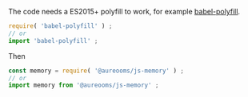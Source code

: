 The code needs a ES2015+ polyfill to work, for example
[babel-polyfill](https://babeljs.io/docs/usage/polyfill).
```js
require( 'babel-polyfill' ) ;
// or
import 'babel-polyfill' ;
```

Then
```js
const memory = require( '@aureooms/js-memory' ) ;
// or
import memory from '@aureooms/js-memory' ;
```

